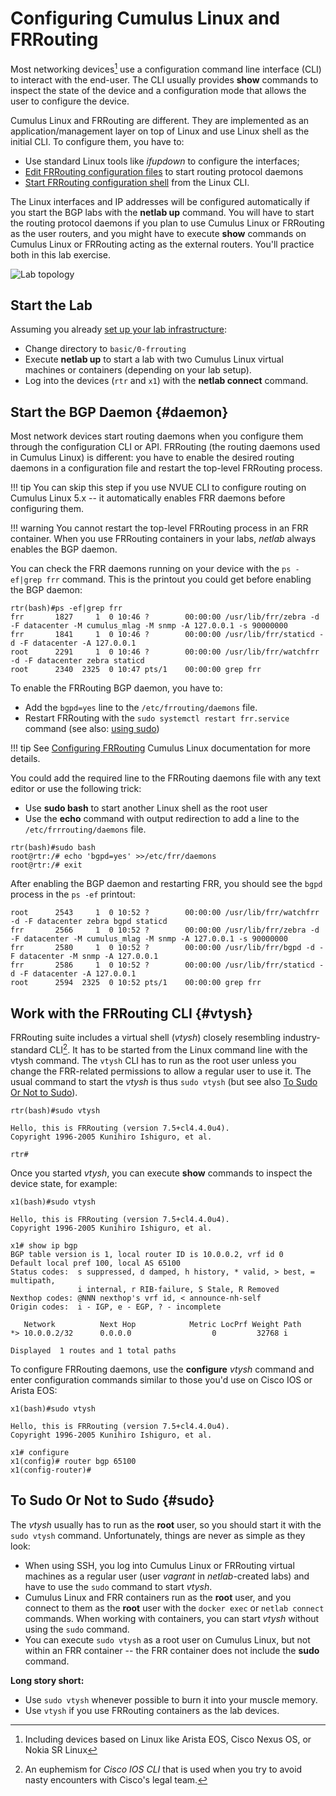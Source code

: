 # Configuring Cumulus Linux and FRRouting

Most networking devices[^CL] use a configuration command line interface (CLI) to interact with the end-user. The CLI usually provides **show** commands to inspect the state of the device and a configuration mode that allows the user to configure the device.

[^CL]: Including devices based on Linux like Arista EOS, Cisco Nexus OS, or Nokia SR Linux

Cumulus Linux and FRRouting are different. They are implemented as an application/management layer on top of Linux and use Linux shell as the initial CLI. To configure them, you have to:

* Use standard Linux tools like *ifupdown* to configure the interfaces;
* [Edit FRRouting configuration files](#daemon) to start routing protocol daemons
* [Start FRRouting configuration shell](#vtysh) from the Linux CLI.

The Linux interfaces and IP addresses will be configured automatically if you start the BGP labs with the **netlab up** command. You will have to start the routing protocol daemons if you plan to use Cumulus Linux or FRRouting as the user routers, and you might have to execute **show** commands on Cumulus Linux or FRRouting acting as the external routers. You'll practice both in this lab exercise.

![Lab topology](topology-session.png)

## Start the Lab

Assuming you already [set up your lab infrastructure](../1-setup.md):

* Change directory to `basic/0-frrouting`
* Execute **netlab up** to start a lab with two Cumulus Linux virtual machines or containers (depending on your lab setup).
* Log into the devices (`rtr` and `x1`) with the **netlab connect** command.

## Start the BGP Daemon {#daemon}

Most network devices start routing daemons when you configure them through the configuration CLI or API. FRRouting (the routing daemons used in Cumulus Linux) is different: you have to enable the desired routing daemons in a configuration file and restart the top-level FRRouting process.

!!! tip
    You can skip this step if you use NVUE CLI to configure routing on Cumulus Linux 5.x -- it automatically enables FRR daemons before configuring them.

!!! warning
    You cannot restart the top-level FRRouting process in an FRR container. When you use FRRouting containers in your labs, _netlab_ always enables the BGP daemon.

You can check the FRR daemons running on your device with the `ps -ef|grep frr` command. This is the printout you could get before enabling the BGP daemon:

```
rtr(bash)#ps -ef|grep frr
frr       1827     1  0 10:46 ?        00:00:00 /usr/lib/frr/zebra -d -F datacenter -M cumulus_mlag -M snmp -A 127.0.0.1 -s 90000000
frr       1841     1  0 10:46 ?        00:00:00 /usr/lib/frr/staticd -d -F datacenter -A 127.0.0.1
root      2291     1  0 10:46 ?        00:00:00 /usr/lib/frr/watchfrr -d -F datacenter zebra staticd
root      2340  2325  0 10:47 pts/1    00:00:00 grep frr
```

To enable the FRRouting BGP daemon, you have to:

* Add the `bgpd=yes` line to the `/etc/frrouting/daemons` file.
* Restart FRRouting with the `sudo systemctl restart frr.service` command (see also: [using sudo](#sudo))

!!! tip
    See [Configuring FRRouting](https://docs.nvidia.com/networking-ethernet-software/cumulus-linux-41/Layer-3/Configuring-FRRouting/) Cumulus Linux documentation for more details.

You could add the required line to the FRRouting daemons file with any text editor or use the following trick:

* Use **sudo bash** to start another Linux shell as the root user
* Use the **echo** command with output redirection to add a line to the `/etc/frrrouting/daemons` file.

```
rtr(bash)#sudo bash
root@rtr:/# echo 'bgpd=yes' >>/etc/frr/daemons
root@rtr:/# exit
```

After enabling the BGP daemon and restarting FRR, you should see the `bgpd` process in the `ps -ef` printout:

```
root      2543     1  0 10:52 ?        00:00:00 /usr/lib/frr/watchfrr -d -F datacenter zebra bgpd staticd
frr       2566     1  0 10:52 ?        00:00:00 /usr/lib/frr/zebra -d -F datacenter -M cumulus_mlag -M snmp -A 127.0.0.1 -s 90000000
frr       2580     1  0 10:52 ?        00:00:00 /usr/lib/frr/bgpd -d -F datacenter -M snmp -A 127.0.0.1
frr       2586     1  0 10:52 ?        00:00:00 /usr/lib/frr/staticd -d -F datacenter -A 127.0.0.1
root      2594  2325  0 10:52 pts/1    00:00:00 grep frr
```

## Work with the FRRouting CLI {#vtysh}

FRRouting suite includes a virtual shell (*vtysh*) closely resembling industry-standard CLI[^ISC]. It has to be started from the Linux command line with the vtysh command. The `vtysh` CLI has to run as the root user unless you change the FRR-related permissions to allow a regular user to use it. The usual command to start the _vtysh_ is thus `sudo vtysh` (but see also [To Sudo Or Not to Sudo](#sudo)).

[^ISC]: An euphemism for *Cisco IOS CLI* that is used when you try to avoid nasty encounters with Cisco's legal team.

```
rtr(bash)#sudo vtysh

Hello, this is FRRouting (version 7.5+cl4.4.0u4).
Copyright 1996-2005 Kunihiro Ishiguro, et al.

rtr#
```

Once you started _vtysh_, you can execute **show** commands to inspect the device state, for example:

```
x1(bash)#sudo vtysh

Hello, this is FRRouting (version 7.5+cl4.4.0u4).
Copyright 1996-2005 Kunihiro Ishiguro, et al.

x1# show ip bgp
BGP table version is 1, local router ID is 10.0.0.2, vrf id 0
Default local pref 100, local AS 65100
Status codes:  s suppressed, d damped, h history, * valid, > best, = multipath,
               i internal, r RIB-failure, S Stale, R Removed
Nexthop codes: @NNN nexthop's vrf id, < announce-nh-self
Origin codes:  i - IGP, e - EGP, ? - incomplete

   Network          Next Hop            Metric LocPrf Weight Path
*> 10.0.0.2/32      0.0.0.0                  0         32768 i

Displayed  1 routes and 1 total paths
```

To configure FRRouting daemons, use the **configure** _vtysh_ command and enter configuration commands similar to those you'd use on Cisco IOS or Arista EOS:

```
x1(bash)#sudo vtysh

Hello, this is FRRouting (version 7.5+cl4.4.0u4).
Copyright 1996-2005 Kunihiro Ishiguro, et al.

x1# configure
x1(config)# router bgp 65100
x1(config-router)#
```

## To Sudo Or Not to Sudo {#sudo}

The _vtysh_ usually has to run as the **root** user, so you should start it with the `sudo vtysh` command. Unfortunately, things are never as simple as they look:

* When using SSH, you log into Cumulus Linux or FRRouting virtual machines as a regular user (user *vagrant* in _netlab_-created labs) and have to use the `sudo` command to start _vtysh_.
* Cumulus Linux and FRR containers run as the **root** user, and you connect to them as the **root** user with the `docker exec` or `netlab connect` commands. When working with containers, you can start _vtysh_ without using the `sudo` command.
* You can execute `sudo vtysh` as a root user on Cumulus Linux, but not within an FRR container -- the FRR container does not include the **sudo** command.

**Long story short:**

* Use `sudo vtysh` whenever possible to burn it into your muscle memory.
* Use `vtysh` if you use FRRouting containers as the lab devices.